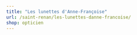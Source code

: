 ```yaml
---
title: "Les lunettes d'Anne-Françoise"
url: /saint-renan/les-lunettes-danne-francoise/
shop: opticien
---
```

